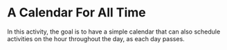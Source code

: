 # A Calendar For All Time 

In this activity, the goal is to have a simple calendar that can also schedule activities on the hour throughout the day, as each day passes.